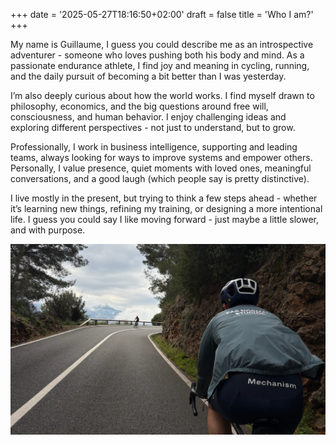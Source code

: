 +++
date = '2025-05-27T18:16:50+02:00'
draft = false
title = 'Who I am?'
+++

My name is Guillaume, I guess you could describe me as an introspective adventurer - someone who loves pushing both his body and mind. As a passionate endurance athlete, I find joy and meaning in cycling, running, and the daily pursuit of becoming a bit better than I was yesterday.

I’m also deeply curious about how the world works. I find myself drawn to philosophy, economics, and the big questions around free will, consciousness, and human behavior. I enjoy challenging ideas and exploring different perspectives - not just to understand, but to grow.

Professionally, I work in business intelligence, supporting and leading teams, always looking for ways to improve systems and empower others. Personally, I value presence, quiet moments with loved ones, meaningful conversations, and a good laugh (which people say is pretty distinctive).

I live mostly in the present, but trying to think a few steps ahead - whether it’s learning new things, refining my training, or designing a more intentional life. I guess you could say I like moving forward - just maybe a little slower, and with purpose.

![](cycling_horizon.JPG)
